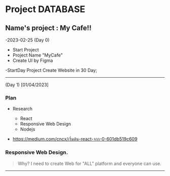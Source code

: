 # Project DATABASE
## Name's project : My Cafe!! 

-2023-02-25 (Day 0)
- Start Project 
- Project Name "MyCafe"
- Create UI by Figma

-StartDay Project Create Website in 30 Day;

---
(Day 1) [01/04/2023]

### Plan

* Research
	* React
	* Responsive Web Design
	* Nodejs

* https://medium.com/cncx/เริ่มต้น-react-จาก-0-601db519c609

### Responsive Web Design.
> Why?
> I need to create Web for "ALL" platform and everyone can use.

---

